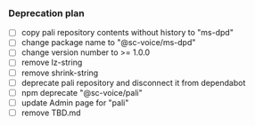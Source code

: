 ### Deprecation plan
* [ ] copy pali repository contents without history to "ms-dpd"
* [ ] change package name to "@sc-voice/ms-dpd" 
* [ ] change version number to >= 1.0.0
* [ ] remove lz-string
* [ ] remove shrink-string
* [ ] deprecate pali repository and disconnect it from dependabot 
* [ ] npm deprecate "@sc-voice/pali"
* [ ] update Admin page for "pali"
* [ ] remove TBD.md
